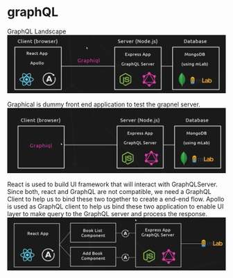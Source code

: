 # graphQL


GraphQL Landscape
![GraphQL overview](https://github.com/nitishbhushan2013/graphQL/blob/master/images/graphQL-architecture.png)


Graphical is dummy front end application to test the grapnel server. 
![GraphQL graphiql](https://github.com/nitishbhushan2013/graphQL/blob/master/images/graphQL-graphiql.png)

React is used to build UI framework that will interact with GraphQLServer. Since both, react and GraphQL are not compatible, we need a GraphQL Client to help us to bind these two together to create a end-end flow. 
Apollo is used as GraphQL client to help us bind these two application to enable UI layer to make query to the GraphQL server and process the response.
![GraphQL graphiql](https://github.com/nitishbhushan2013/graphQL/blob/master/images/graphQL-components.png)


